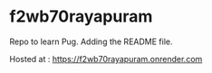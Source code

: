 # f2wb70rayapuram
Repo to learn Pug.
Adding the README file.

Hosted at : https://f2wb70rayapuram.onrender.com
